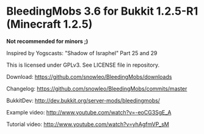 BleedingMobs 3.6 for Bukkit 1.2.5-R1 (Minecraft 1.2.5)
================================================

**Not recommended for minors ;)**

Inspired by Yogscasts: "Shadow of Israphel" Part 25 and 29

This is licensed under GPLv3. See LICENSE file in repository.

Download: https://github.com/snowleo/BleedingMobs/downloads

Changelog: https://github.com/snowleo/BleedingMobs/commits/master

BukkitDev: http://dev.bukkit.org/server-mods/bleedingmobs/

Example video: http://www.youtube.com/watch?v=-eoCG3SgE_A

Tutorial video: http://www.youtube.com/watch?v=yhAgfmVP_sM